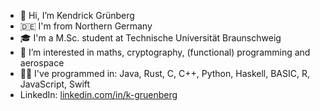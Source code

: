 - 👋 Hi, I’m Kendrick Grünberg
- 🇩🇪 I'm from Northern Germany
- 🎓 I'm a M.Sc. student at Technische Universität Braunschweig
- 👀 I’m interested in maths, cryptography, (functional) programming and aerospace
- 👨‍💻 I've programmed in: Java, Rust, C, C++, Python, Haskell, BASIC, R, JavaScript, Swift
- LinkedIn: [linkedin.com/in/k-gruenberg](https://www.linkedin.com/in/k-gruenberg/)

<!---
k-gruenberg/k-gruenberg is a ✨ special ✨ repository because its `README.md` (this file) appears on your GitHub profile.
You can click the Preview link to take a look at your changes.
--->
